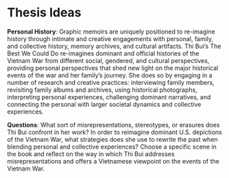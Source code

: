 # Thesis Ideas

**Personal History**: Graphic memoirs are uniquely positioned to re-imagine history through intimate and creative engagements with personal, family, and collective history, memory archives, and cultural artifacts. Thi Bui’s The Best We Could Do re-imagines dominant and official histories of the Vietnam War from different social, gendered, and cultural perspectives, providing personal perspectives that shed new light on the major historical events of the war and her family’s journey. She does so by engaging in a number of research and creative practices: interviewing family members, revisiting family albums and archives, using historical photographs, interpreting personal experiences, challenging dominant narratives, and connecting the personal with larger societal dynamics and collective experiences.

**Questions**: What sort of misrepresentations, stereotypes, or erasures does Thi Bui confront in her work? In order to reimagine dominant U.S. depictions of the Vietnam War, what strategies does she use to rewrite the past when blending personal and collective experiences? Choose a specific scene in the book and reflect on the way in which Thi Bui addresses misrepresentations and offers a Vietnamese viewpoint on the events of the Vietnam War.


